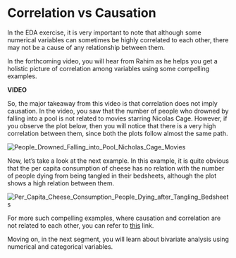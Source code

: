 ﻿# Correlation vs Causation

In the EDA exercise, it is very important to note that although some numerical variables can sometimes be highly correlated to each other, there may not be a cause of any relationship between them.

In the forthcoming video, you will hear from Rahim as he helps you get a holistic picture of correlation among variables using some compelling examples.

**VIDEO**

So, the major takeaway from this video is that correlation does not imply causation. In the video, you saw that the number of people who drowned by falling into a pool is not related to movies starring Nicolas Cage. However, if you observe the plot below, then you will notice that there is a very high correlation between them, since both the plots follow almost the same path.

![People_Drowned_Falling_into_Pool_Nicholas_Cage_Movies](https://i.ibb.co/wNLgwvh/People-Drowned-Falling-into-Pool-Nicholas-Cage-Movies.png)

Now, let’s take a look at the next example. In this example, it is quite obvious that the per capita consumption of cheese has no relation with the number of people dying from being tangled in their bedsheets, although the plot shows a high relation between them.

![Per_Capita_Cheese_Consumption_People_Dying_after_Tangling_Bedsheets](https://i.ibb.co/89thjRj/Per-Capita-Cheese-Consumption-People-Dying-after-Tangling-Bedsheets.png)

For more such compelling examples, where causation and correlation are not related to each other, you can refer to [this](http://www.tylervigen.com/spurious-correlations) link.

Moving on, in the next segment, you will learn about bivariate analysis using numerical and categorical variables.
